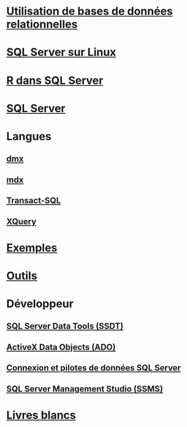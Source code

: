 # [Utilisation de bases de données relationnelles](./relational-databases/toc.md)
        
# [SQL Server sur Linux](./linux/TOC.md)        
        
# [R dans SQL Server](./advanced-analytics/r-services/toc.md)        
        
# [SQL Server](./sql-server/toc.md)        
        
# Langues        
## [dmx](./dmx/toc.md)        
## [mdx](./mdx/toc.md)        
## [Transact-SQL](./t-sql/toc.md)        
## [XQuery](./xquery/toc.md)        
        
# [Exemples](./sample/TOC.md)        
        
# [Outils](./tools/toc.md)        
        
# Développeur        
## [SQL Server Data Tools (SSDT)](./ssdt/TOC.md)        
## [ActiveX Data Objects (ADO)](./ado/TOC.md)        
## [Connexion et pilotes de données SQL Server](./connect/TOC.md)        
## [SQL Server Management Studio (SSMS)](./ssms/TOC.md)        
        
# [Livres blancs](./whitepapers/toc.md)

